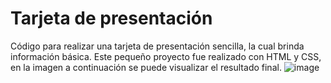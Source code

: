 # Tarjeta de presentación
Código para realizar una tarjeta de presentación sencilla, la cual brinda información básica.
Este pequeño proyecto fue realizado con HTML y CSS, en la imagen a continuación se puede visualizar el resultado final. 
![image](https://github.com/Michelle453/Tarjeta-presentacion/assets/73004404/414b8557-cf4c-4dbd-8e07-2fcf39a8f0c9)

